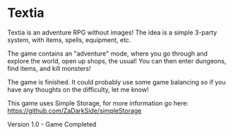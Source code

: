 # Textia
Textia is an adventure RPG without images! The idea is a simple 3-party system, with items, spells, equipment, etc.

The game contains an "adventure" mode, where you go through and explore the world, open up shops, the usual! You can then enter dungeons, find items, and kill monsters!

The game is finished. It could probably use some game balancing so if you have any thoughts on the difficulty, let me know!

This game uses Simple Storage, for more information go here: https://github.com/ZaDarkSide/simpleStorage

Version 1.0 - Game Completed
